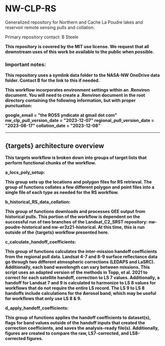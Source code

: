 # NW-CLP-RS

Generalized repository for Northern and Cache La Poudre lakes and reservoir 
remote sensing pulls and collation.

Primary repository contact: B Steele <b dot steele at colostate dot edu>

This repository is covered by the MIT use license. We request that all 
downstream uses of this work be available to the public when possible.

### Important notes:

This repository uses a symlink data folder to the NASA-NW OneDrive data folder. 
Contact B for the link to this if needed.

This workflow incorporates environment settings within an .Renviron document. You
will need to create a .Renviron document in the root directory containing the
following information, but with proper punctuation:

google_email = "the ROSS yndicate at gmail dot com"
nw_clp_pull_version_date = "2023-12-07"
regional_pull_version_date = "2023-08-17"
collation_date = "2023-12-08"

------------------------------------------------------------------------

## {targets} architecture overview

This targets workflow is broken down into groups of target lists that perform 
functional chunks of the workflow.


__a_locs_poly_setup__:

This group sets up the locations and polygon files 
for RS retrieval. The group of functions collates a few different polygon and 
point files into a single file of each type as needed for the RS workflow.


__b_historical_RS_data_collation__:

This group of functions downloads and 
processes GEE output from historical pulls. This portion of the workflow is 
dependent on the successful run of two branches of the Landsat_C2_SRST 
repository: nw-poudre-historical and nw-er3z21-historical. At this time, this 
is run outside of the {targets} workflow presented here.


__c_calculate_handoff_coefficients__:

This group of functions calculates the inter-mission handoff coefficients from 
the regional pull data. Landsat 4-7 and 8-9 surface reflectance data go through 
two different atmospheric corrections (LEDAPS and LaSRC). Additionally, each 
band wavelength can vary between missions. This script uses an adapted version 
of the methods in Topp, et al. 2021 to correct for each satellite handoff, 
correction to LS 7 values. Additionally, a handoff for Landsat 7 and 9 is 
calculated to harmonize to LS 8 values for workflows that do not require the 
entire LS record. The LS 9 to LS 8 handoffs include calculations for the Aerosol 
band, which may be useful for workflows that only use LS 8 & 9.


__d_apply_handoff_coefficients__:

This group of functions applies the handoff coefficients to dataset(s), flags
for band values outside of the handoff inputs that created the correction
coefficients, and saves the analysis-ready file(s). Additionally, figures are
created to compare the raw, LS7-corrected, and LS8-corrected figures.

